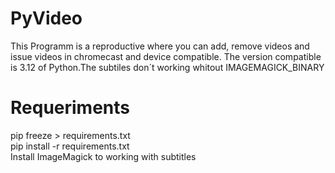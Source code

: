 # PyVideo
This Programm is a reproductive where you can add, remove videos and issue videos in chromecast and device compatible.
The version compatible is 3.12 of Python.The subtiles don´t working whitout IMAGEMAGICK_BINARY
# Requeriments
 pip freeze > requirements.txt <br>
 pip install -r requirements.txt <br>
 Install ImageMagick to working with subtitles
